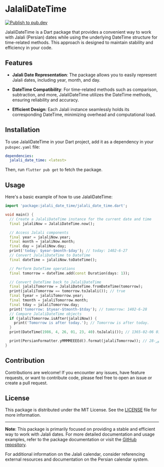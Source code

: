# JalaliDateTime

[![Publish to pub.dev](https://github.com/FMotalleb/jalali_date_time_dart/actions/workflows/publish.yml/badge.svg)](https://github.com/FMotalleb/jalali_date_time_dart/actions/workflows/publish.yml)

JalaliDateTime is a Dart package that provides a convenient way to work with Jalali (Persian) dates while using the underlying DateTime structure for time-related methods. This approach is designed to maintain stability and efficiency in your code.

## Features

- **Jalali Date Representation**: The package allows you to easily represent Jalali dates, including year, month, and day.

- **DateTime Compatibility**: For time-related methods such as comparison, subtraction, and more, JalaliDateTime utilizes the DateTime methods, ensuring reliability and accuracy.

- **Efficient Design**: Each Jalali instance seamlessly holds its corresponding DateTime, minimizing overhead and computational load.

## Installation

To use JalaliDateTime in your Dart project, add it as a dependency in your `pubspec.yaml` file:

```yaml
dependencies:
  jalali_date_time: <latest>
```

Then, run `flutter pub get` to fetch the package.

## Usage

Here's a basic example of how to use JalaliDateTime:

```dart
import 'package:jalali_date_time/jalali_date_time.dart';

void main() {
  // Create a JalaliDateTime instance for the current date and time
  final jalaliNow = JalaliDateTime.now();

  // Access Jalali components
  final year = jalaliNow.year;
  final month = jalaliNow.month;
  final day = jalaliNow.day;
  print('today: $year-$month-$day'); // today: 1402-6-27
  // Convert JalaliDateTime to DateTime
  final dateTime = jalaliNow.toDateTime();

  // Perform DateTime operations
  final tomorrow = dateTime.add(const Duration(days: 1));

  // Convert DateTime back to JalaliDateTime
  final jalaliTomorrow = JalaliDateTime.fromDateTime(tomorrow);
  print(jalaliTomorrow == tomorrow.toJalali()); // true
  final tyear = jalaliTomorrow.year;
  final tmonth = jalaliTomorrow.month;
  final tday = jalaliTomorrow.day;
  print('tomorrow: $tyear-$tmonth-$tday'); // tomorrow: 1402-6-28
  // Compare JalaliDateTime objects
  if (jalaliTomorrow.isAfter(jalaliNow)) {
    print('Tomorrow is after today.'); // Tomorrow is after today.
  }
  print(DateTime(1986, 4, 26, 01, 23, 40).toJalali()); // 1365-02-06 01:23:40 +0330

  print(PersianFormatter.yMMMMEEEEd().format(jalaliTomorrow)); // سه‌شنبه, 1402-شهریور-28
}
```

## Contribution

Contributions are welcome! If you encounter any issues, have feature requests, or want to contribute code, please feel free to open an issue or create a pull request.

## License

This package is distributed under the MIT License. See the [LICENSE](LICENSE) file for more information.

---

**Note**: This package is primarily focused on providing a stable and efficient way to work with Jalali dates. For more detailed documentation and usage examples, refer to the package documentation or visit the [GitHub repository](https://github.com/fmotalleb/jalali_date_time_dart).

For additional information on the Jalali calendar, consider referencing external resources and documentation on the Persian calendar system.
